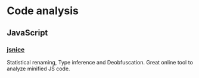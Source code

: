 # Code analysis

## JavaScript

### [jsnice](http://www.jsnice.org/)
Statistical renaming, Type inference and Deobfuscation. Great online tool to analyze minified JS code.
